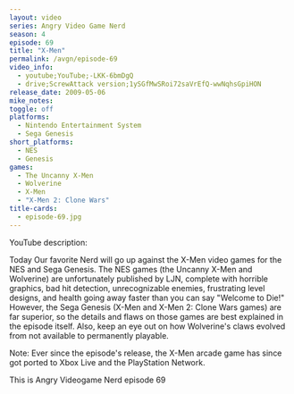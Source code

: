 ```yaml
---
layout: video
series: Angry Video Game Nerd
season: 4
episode: 69
title: "X-Men"
permalink: /avgn/episode-69
video_info:
  - youtube;YouTube;-LKK-6bmDgQ
  - drive;ScrewAttack version;1ySGfMwSRoi72saVrEfQ-wwNqhsGpiHON
release_date: 2009-05-06
mike_notes:
toggle: off
platforms:
  - Nintendo Entertainment System
  - Sega Genesis
short_platforms:
  - NES
  - Genesis
games:
  - The Uncanny X-Men
  - Wolverine
  - X-Men
  - "X-Men 2: Clone Wars"
title-cards:
  - episode-69.jpg
---
```


<p class="yt-description">YouTube description:</p>

Today Our favorite Nerd will go up against the X-Men video games for the NES and Sega Genesis. The NES games (the Uncanny X-Men and Wolverine) are unfortunately published by LJN, complete with horrible graphics, bad hit detection, unrecognizable enemies, frustrating level designs, and health going away faster than you can say "Welcome to Die!" However, the Sega Genesis (X-Men and X-Men 2: Clone Wars games) are far superior, so the details and flaws on those games are best explained in the episode itself. Also, keep an eye out on how Wolverine's claws evolved from not available to permanently playable.

Note: Ever since the episode's release, the X-Men arcade game has since got ported to Xbox Live and the PlayStation Network.

This is Angry Videogame Nerd episode 69